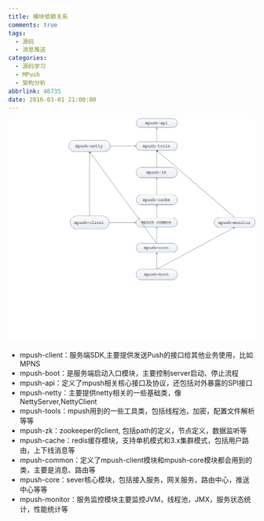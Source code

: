 ```yaml
---
title: 模块依赖关系
comments: true
tags:
  - 源码
  - 消息推送
categories:
  - 源码学习
  - MPush
  - 架构分析
abbrlink: 46735
date: 2016-03-01 21:00:00
---
```



![模块依赖关系](模块依赖关系/模块依赖关系.png)  

* mpush-client：服务端SDK,主要提供发送Push的接口给其他业务使用，比如MPNS
* mpush-boot：是服务端启动入口模块，主要控制server启动、停止流程
* mpush-api：定义了mpush相关核心接口及协议，还包括对外暴露的SPI接口
* mpush-netty：主要提供netty相关的一些基础类，像NettyServer,NettyClient
* mpush-tools：mpush用到的一些工具类，包括线程池，加密，配置文件解析等等
* mpush-zk：zookeeper的client, 包括path的定义，节点定义，数据监听等
* mpush-cache：redis缓存模块，支持单机模式和3.x集群模式，包括用户路由，上下线消息等
* mpush-common：定义了mpush-client模块和mpush-core模块都会用到的类，主要是消息、路由等
* mpush-core：sever核心模块，包括接入服务，网关服务，路由中心，推送中心等等
* mpush-monitor：服务监控模块主要监控JVM，线程池，JMX，服务状态统计，性能统计等

